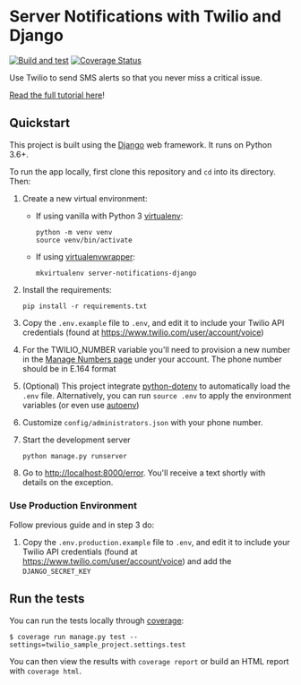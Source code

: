 # Server Notifications with Twilio and Django

[![Build and test](https://github.com/TwilioDevEd/server-notifications-django/actions/workflows/build_test.yml/badge.svg)](https://github.com/TwilioDevEd/server-notifications-django/actions/workflows/build_test.yml)
[![Coverage Status](https://coveralls.io/repos/TwilioDevEd/server-notifications-django/badge.svg?branch=master&service=github)](https://coveralls.io/github/TwilioDevEd/server-notifications-django?branch=master)

Use Twilio to send SMS alerts so that you never miss a critical issue.

[Read the full tutorial here](https://www.twilio.com/docs/tutorials/walkthrough/server-notifications/python/django)!

## Quickstart

This project is built using the [Django](https://www.djangoproject.com/) web framework. It runs on Python 3.6+.

To run the app locally, first clone this repository and `cd` into its directory. Then:

1. Create a new virtual environment:
    - If using vanilla with Python 3 [virtualenv](https://docs.python.org/3/library/venv.html):

        ```
        python -m venv venv
        source venv/bin/activate
        ```

    - If using [virtualenvwrapper](https://virtualenvwrapper.readthedocs.org/en/latest/):

        ```
        mkvirtualenv server-notifications-django
        ```

1. Install the requirements:

    ```
    pip install -r requirements.txt
    ```

1. Copy the `.env.example` file to `.env`, and edit it to include your Twilio API credentials (found at https://www.twilio.com/user/account/voice)
1. For the TWILIO_NUMBER variable you'll need to provision a new number in the [Manage Numbers page](https://www.twilio.com/user/account/phone-numbers/incoming) under your account. The phone number should be in E.164 format
1. (Optional) This project integrate [python-dotenv](https://github.com/theskumar/python-dotenv) to automatically load the `.env` file. Alternatively, you can run `source .env` to apply the environment variables (or even use [autoenv](https://github.com/kennethreitz/autoenv))
1. Customize `config/administrators.json` with your phone number.
1. Start the development server

    ```
    python manage.py runserver
    ```
1. Go to [http://localhost:8000/error](http://localhost:8000/error/). You'll receive a text shortly with details on the exception.

### Use Production Environment

Follow previous guide and in step 3 do:

1. Copy the `.env.production.example` file to `.env`, and edit it to include your Twilio API credentials (found at https://www.twilio.com/user/account/voice) and add the `DJANGO_SECRET_KEY`

## Run the tests

You can run the tests locally through [coverage](http://coverage.readthedocs.org/):

```
$ coverage run manage.py test --settings=twilio_sample_project.settings.test
```

You can then view the results with `coverage report` or build an HTML report with `coverage html`.
